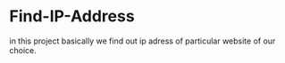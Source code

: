 # Find-IP-Address
in this project basically we find out ip adress of particular website of our choice.
